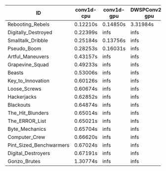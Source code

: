 |ID|conv1d-cpu|conv1d-gpu|DWSPConv2D-gpu|gemm-gpu|avg|
|-|-|-|-|-|-|
|Rebooting_Rebels|0.12210s|0.14850s|3.31984s|1.77204s|1.34062s|
|Digitally_Destroyed|0.22399s|infs|infs|4.82400s|infs|
|Smalltalk_Dribble|0.25184s|0.13756s|infs|2.37365s|infs|
|Pseudo_Boom|0.28253s|0.16031s|infs|4.66070s|infs|
|Artful_Maneuvers|0.43157s|infs|infs|4.75156s|infs|
|Grapevine_Squad|0.49233s|infs|infs|4.74361s|infs|
|Beasts|0.53006s|infs|infs|4.75120s|infs|
|Key_to_Innovation|0.60126s|infs|infs|4.74922s|infs|
|Loose_Screws|0.60674s|infs|infs|4.75185s|infs|
|Hackerjacks|0.62852s|infs|infs|4.78012s|infs|
|Blackouts|0.64874s|infs|infs|4.72855s|infs|
|The_Hit_Blunders|0.65014s|infs|infs|4.78608s|infs|
|The_ERROR_List|0.65021s|infs|infs|4.68006s|infs|
|Byte_Mechanics|0.65704s|infs|infs|4.90428s|infs|
|Computer_Crew|0.66620s|infs|infs|4.74425s|infs|
|Pint_Sized_Benchwarmers|0.67024s|infs|infs|4.85188s|infs|
|Digital_Destroyers|0.67191s|infs|infs|4.68964s|infs|
|Gonzo_Brutes|1.30774s|infs|infs|4.61688s|infs|
